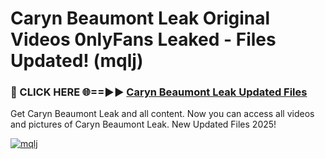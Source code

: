 # Caryn Beaumont Leak Original Videos 0nlyFans Leaked - Files Updated! (mqlj)

<h3>🔴 CLICK HERE 🌐==►► <a href="https://tinyurl.com/2m67pmp6" rel="nofollow">Caryn Beaumont Leak Updated Files</a></h3>

Get Caryn Beaumont Leak and all content. Now you can access all videos and pictures of Caryn Beaumont Leak. New Updated Files 2025!

[![mqlj](https://i.imgur.com/H4QAA4z.gif)](https://tinyurl.com/2m67pmp6)
